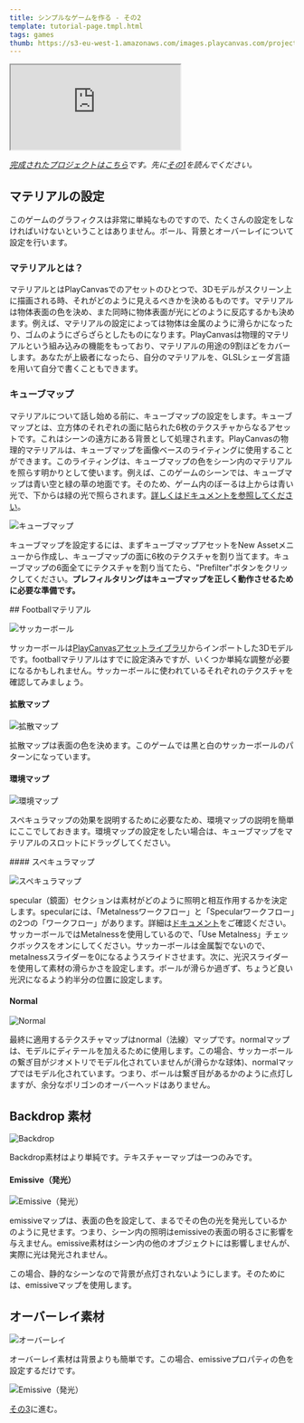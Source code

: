 ```yaml
---
title: シンプルなゲームを作る - その2
template: tutorial-page.tmpl.html
tags: games
thumb: https://s3-eu-west-1.amazonaws.com/images.playcanvas.com/projects/12/406050/LIJTDO-image-75.jpg
---
```


<iframe src="https://playcanv.as/p/KH37bnOk/?overlay=false"></iframe>

*[完成されたプロジェクトはこちら][16]です。先に[その1][1]を読んでください。*

## マテリアルの設定

このゲームのグラフィクスは非常に単純なものですので、たくさんの設定をしなければいけないということはありません。ボール、背景とオーバーレイについて設定を行います。

### マテリアルとは？

マテリアルとはPlayCanvasでのアセットのひとつで、3Dモデルがスクリーン上に描画される時、それがどのように見えるべきかを決めるものです。マテリアルは物体表面の色を決め、また同時に物体表面が光にどのように反応するかも決めます。例えば、マテリアルの設定によっては物体は金属のように滑らかになったり、ゴムのようにざらざらとしたものになります。PlayCanvasは物理的マテリアルという組み込みの機能をもっており、マテリアルの用途の9割ほどをカバーします。あなたが上級者になったら、自分のマテリアルを、GLSLシェーダ言語を用いて自分で書くこともできます。

### キューブマップ

マテリアルについて話し始める前に、キューブマップの設定をします。キューブマップとは、立方体のそれぞれの面に貼られた6枚のテクスチャからなるアセットです。これはシーンの遠方にある背景として処理されます。PlayCanvasの物理的マテリアルは、キューブマップを画像ベースのライティングに使用することができます。このライティングは、キューブマップの色をシーン内のマテリアルを照らす明かりとして使います。例えば、このゲームのシーンでは、キューブマップは青い空と緑の草の地面です。そのため、ゲーム内のぼーるは上からは青い光で、下からは緑の光で照らされます。[詳しくはドキュメントを参照してください][7]。

![キューブマップ][8]

キューブマップを設定するには、まずキューブマップアセットをNew Assetメニューから作成し、キューブマップの面に6枚のテクスチャを割り当てます。キューブマップの6面全てにテクスチャを割り当てたら、"Prefilter"ボタンをクリックしてください。**プレフィルタリングはキューブマップを正しく動作させるために必要な準備です。**

## Footballマテリアル

![サッカーボール][3]

サッカーボールは[PlayCanvasアセットライブラリ][2]からインポートした3Dモデルです。footballマテリアルはすでに設定済みですが、いくつか単純な調整が必要になるかもしれません。サッカーボールに使われているそれぞれのテクスチャを確認してみましょう。

#### 拡散マップ

![拡散マップ][4]

拡散マップは表面の色を決めます。このゲームでは黒と白のサッカーボールのパターンになっています。

#### 環境マップ

![環境マップ][9]

スペキュラマップの効果を説明するために必要なため、環境マップの説明を簡単にここでしておきます。環境マップの設定をしたい場合は、キューブマップをマテリアルのスロットにドラッグしてください。

#### スペキュラマップ

![スペキュラマップ][5]

specular（鏡面）セクションは素材がどのように照明と相互作用するかを決定します。specularには、「Metalnessワークフロー」と「Specularワークフロー」の2つの「ワークフロー」があります。詳細は[ドキュメント][6]をご確認ください。サッカーボールではMetalnessを使用しているので、「Use Metalness」チェックボックスをオンにしてください。サッカーボールは金属製でないので、metalnessスライダーを0になるようスライドさせます。次に、光沢スライダーを使用して素材の滑らかさを設定します。ボールが滑らか過ぎず、ちょうど良い光沢になるよう約半分の位置に設定します。

#### Normal

![Normal][10]

最終に適用するテクスチャマップはnormal（法線）マップです。normalマップは、モデルにディテールを加えるために使用します。この場合、サッカーボールの繋ぎ目がジオメトリでモデル化されていませんが(滑らかな球体)、normalマップではモデル化されています。つまり、ボールは繋ぎ目があるかのように点灯しますが、余分なポリゴンのオーバーヘッドはありません。

## Backdrop 素材

![Backdrop][11]

Backdrop素材はより単純です。テキスチャーマップは一つのみです。

#### Emissive（発光）

![Emissive（発光）][12]

emissiveマップは、表面の色を設定して、まるでその色の光を発光しているかのように見せます。つまり、シーン内の照明はemissiveの表面の明るさに影響を与えません。emissive素材はシーン内の他のオブジェクトには影響しませんが、実際に光は発光されません。

この場合、静的なシーンなので背景が点灯されないようにします。そのためには、emissiveマップを使用します。

## オーバーレイ素材

![オーバーレイ][13]

オーバーレイ素材は背景よりも簡単です。この場合、emissiveプロパティの色を設定するだけです。

![Emissive（発光）][14]

[その3][15]に進む。

[1]: /tutorials/keepyup-part-one/
[2]: https://store.playcanvas.com/
[3]: /images/tutorials/beginner/keepyup-part-two/ball-material.jpg
[4]: /images/tutorials/beginner/keepyup-part-two/ball-diffuse.jpg
[5]: /images/tutorials/beginner/keepyup-part-two/ball-spec.jpg
[6]: /user-manual/graphics/physical-rendering/physical-materials/
[7]: /user-manual/assets/cubemaps/
[8]: /images/tutorials/beginner/keepyup-part-two/cubemap-preview.jpg
[9]: /images/tutorials/beginner/keepyup-part-two/ball-env.jpg
[10]: /images/tutorials/beginner/keepyup-part-two/ball-normal.jpg
[11]: /images/tutorials/beginner/keepyup-part-two/backdrop-material.jpg
[12]: /images/tutorials/beginner/keepyup-part-two/backdrop-emissive.jpg
[13]: /images/tutorials/beginner/keepyup-part-two/overlay-material.jpg
[14]: /images/tutorials/beginner/keepyup-part-two/overlay-emissive.jpg
[15]: /tutorials/keepyup-part-three/
[16]: https://playcanvas.com/project/406050

